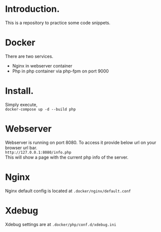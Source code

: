 # Introduction.

This is a repository to practice some code snippets.

# Docker

There are two services.

- Nginx in webserver container
- Php in php container via php-fpm on port 9000

# Install.

Simply execute,  
`docker-compose up -d --build php`

# Webserver

Webserver is running on port 8080.
To access it provide below url on your browser url bar.  
`http://127.0.0.1:8080/info.php`  
This will show a page with the current php info of the server.

# Nginx

Nginx default config is located at `.docker/nginx/default.conf`

# Xdebug

Xdebug settings are at `.docker/php/conf.d/xdebug.ini`
